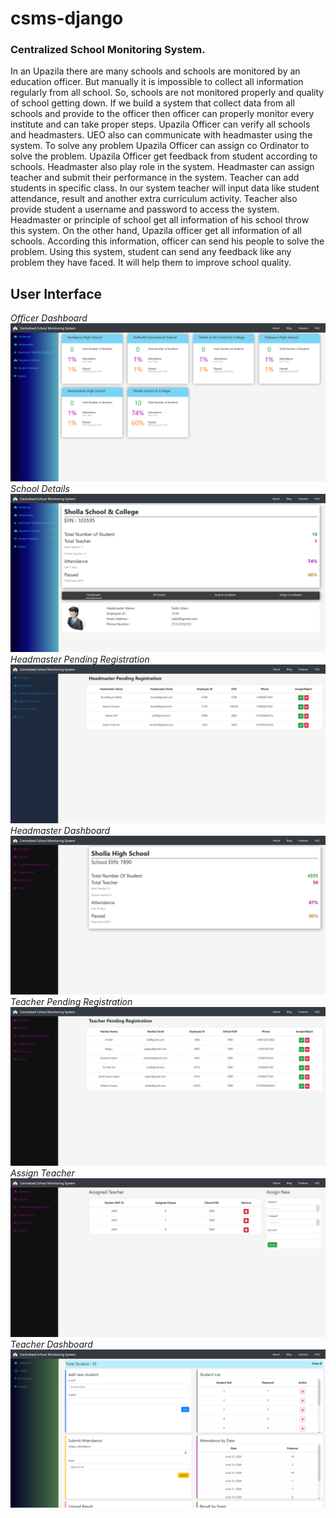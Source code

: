 # csms-django

### Centralized School Monitoring System.

In an Upazila there are many schools and schools are monitored by an education officer. But manually it is impossible to collect all information regularly from all school. So, schools are not monitored properly and quality of school getting down. If we build a system that collect data from all schools and provide to the officer then officer can properly monitor every institute and can take proper steps. Upazila Officer can verify all schools and headmasters. UEO also can communicate with headmaster using the system. To solve any problem Upazila Officer can assign co Ordinator to solve the problem. Upazila Officer get feedback from student according to schools. Headmaster also play role in the system. Headmaster can assign teacher and submit their performance in the system. Teacher can add students in specific class. In our system teacher will input data like student attendance, result and another extra curriculum activity. Teacher also provide student a username and password to access the system. Headmaster or principle of school get all information of his school throw this system. On the other hand, Upazila officer get all information of all schools. According this information, officer can send his people to solve the problem. Using this system, student can send any feedback like any problem they have faced. It will help them to improve school quality.


## User Interface
*Officer Dashboard*
<img src="UI/Officer Dashboard CSMS.png" />
*School Details*
<img src="UI/School Details.png" />
*Headmaster Pending Registration*
<img src="UI/Headmaster Pending Registration CSMS.png" />
*Headmaster Dashboard*
<img src="UI/Headmaster Dashboard CSMS.png" />
*Teacher Pending Registration*
<img src="UI/Teacher Pending Registration CSMS.png" />
*Assign Teacher*
<img src="UI/Assign Teacher CSMS.png" />
*Teacher Dashboard*
<img src="UI/Teacher Dashboardd2 CSMS.png" />



